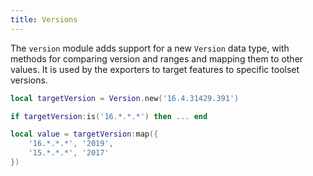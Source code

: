```yaml
---
title: Versions
---
```


The `version` module adds support for a new `Version` data type, with methods for comparing version and ranges and mapping them to other values. It is used by the exporters to target features to specific toolset versions.

```lua
local targetVersion = Version.new('16.4.31429.391')

if targetVersion:is('16.*.*.*') then ... end

local value = targetVersion:map({
	'16.*.*.*', '2019',
	'15.*.*.*', '2017'
})
```
